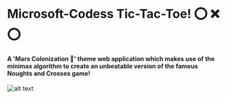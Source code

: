 # Microsoft-Codess Tic-Tac-Toe! ⭕️ ❌ ⭕️  
#### A 'Mars Colonization :volcano:' theme web application which makes use of the minimax algorithm to create an unbeatable version of the famous Noughts and Crosses game!  

  

![alt text](https://github.com/Anima108/My-Codes/blob/master/src/Screenshot%20(2).png "Mars Colonization")


      
